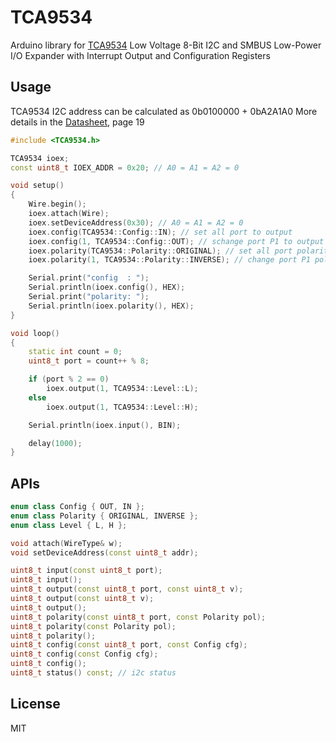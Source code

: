 # TCA9534

Arduino library for [TCA9534](https://www.ti.com/product/TCA9534) Low Voltage 8-Bit I2C and SMBUS Low-Power I/O Expander with Interrupt Output and Configuration Registers

## Usage

TCA9534 I2C address can be calculated as 0b0100000 + 0bA2A1A0
More details in the [Datasheet](https://www.ti.com/lit/ds/symlink/tca9534.pdf), page 19


``` C++
#include <TCA9534.h>

TCA9534 ioex;
const uint8_t IOEX_ADDR = 0x20; // A0 = A1 = A2 = 0

void setup()
{
    Wire.begin();
    ioex.attach(Wire);
    ioex.setDeviceAddress(0x30); // A0 = A1 = A2 = 0
    ioex.config(TCA9534::Config::IN); // set all port to output
    ioex.config(1, TCA9534::Config::OUT); // schange port P1 to output
    ioex.polarity(TCA9534::Polarity::ORIGINAL); // set all port polarity to original
    ioex.polarity(1, TCA9534::Polarity::INVERSE); // change port P1 polarity

    Serial.print("config  : ");
    Serial.println(ioex.config(), HEX);
    Serial.print("polarity: ");
    Serial.println(ioex.polarity(), HEX);
}

void loop()
{
    static int count = 0;
    uint8_t port = count++ % 8;

    if (port % 2 == 0)
        ioex.output(1, TCA9534::Level::L);
    else
        ioex.output(1, TCA9534::Level::H);

    Serial.println(ioex.input(), BIN);

    delay(1000);
}
```


## APIs

```C++
enum class Config { OUT, IN };
enum class Polarity { ORIGINAL, INVERSE };
enum class Level { L, H };

void attach(WireType& w);
void setDeviceAddress(const uint8_t addr);

uint8_t input(const uint8_t port);
uint8_t input();
uint8_t output(const uint8_t port, const uint8_t v);
uint8_t output(const uint8_t v);
uint8_t output();
uint8_t polarity(const uint8_t port, const Polarity pol);
uint8_t polarity(const Polarity pol);
uint8_t polarity();
uint8_t config(const uint8_t port, const Config cfg);
uint8_t config(const Config cfg);
uint8_t config();
uint8_t status() const; // i2c status
```

## License

MIT
